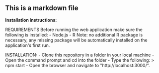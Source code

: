## This is a markdown file
**Installation instructions:**

REQUIREMENTS
Before running the web application make sure the following is installed:
    - Node.js
    - R
Note: no additional R package is necessary, any missing package will be automatically installed on the application's first run.


INSTALLATION:
    - Clone this repository in a folder in your local machine
    - Open the command prompt and cd into the folder
    - Type the following: > npm start
    - Open the browser and navigate to "http://localhost:3000/". 

